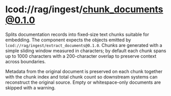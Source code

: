 # lcod://rag/ingest/chunk_documents@0.1.0

Splits documentation records into fixed-size text chunks suitable for embedding.
The component expects the objects emitted by
`lcod://rag/ingest/extract_documents@0.1.0`. Chunks are generated with a simple
sliding window measured in characters; by default each chunk spans up to 1000
characters with a 200-character overlap to preserve context across boundaries.

Metadata from the original document is preserved on each chunk together with the
chunk index and total chunk count so downstream systems can reconstruct the
original source. Empty or whitespace-only documents are skipped with a warning.

